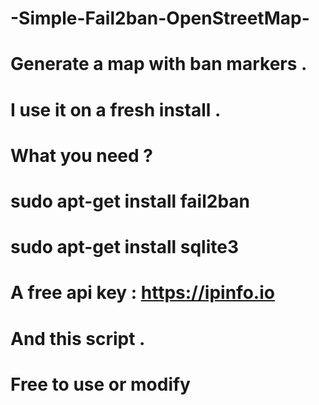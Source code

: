 # -Simple-Fail2ban-OpenStreetMap-
# Generate a map with ban markers .

# I use it on a fresh install .

# What you need ?
# sudo apt-get install fail2ban 
# sudo apt-get install sqlite3
# A free api key : https://ipinfo.io
# And this script .

# Free to use or modify
